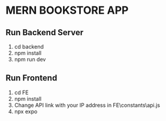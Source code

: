 # MERN BOOKSTORE APP
## Run Backend Server
1. cd backend 
2. npm install
3. npm run dev
## Run Frontend
1. cd FE
2. npm install
3. Change API link with your IP address in FE\constants\api.js
4. npx expo